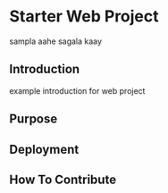 # Starter Web Project

sampla aahe sagala kaay

## Introduction

example introduction for web project

## Purpose

## Deployment

## How To Contribute